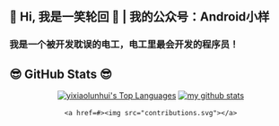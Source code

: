 ## 👋 Hi, 我是一笑轮回 👋 | 我的公众号：Android小样
<h3 align="left">我是一个被开发耽误的电工，电工里最会开发的程序员！</h3>
<h2>😎 GitHub Stats 😎</h2>
<div align="center">
    <a href="#"><img alt="yixiaolunhui's Top Languages" src="https://github-readme-stats.vercel.app/api/top-langs/?username=yixiaolunhui&langs_count=10&layout=compact&show_icons=true&theme=shades-of-purple&hide_border=true&bg_color=0D1117&title_color=F0DB4F&icon_color=F0DB4F" height="200px" /></a>
<!--     <a href="#"><img alt="yixiaolunhui's Github Stats" src="https://github-readme-stats.vercel.app/api?username=yixiaolunhui&show_icons=true&include_all_commits=true&count_private=true&show_icons=true&theme=shades-of-purple&hide_border=true&bg_color=0D1117&title_color=F0DB4F&icon_color=F0DB4F" height="200px" /></a> -->
     <a href="#"> <img src="https://github-readme-stats.vercel.app/api?username=yixiaolunhui&show_icons=true&theme=tokyonight" alt="my github stats" height="200px" /></a>
      
    <a href=#><img src="contributions.svg"></a>
</div>
 
<!-- <img width=100% title="yixiaolunhui" alt="yixiaolunhui"  src="https://capsule-render.vercel.app/api?type=waving&color=gradient&customColorList=6,11,20&height=170&section=footer&fontSize=42&fontColor=fff&animation=twinkling"/> -->







